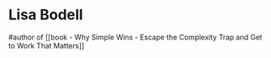 # Lisa Bodell

#author of [[book - Why Simple Wins - Escape the Complexity Trap and Get to Work That Matters]]